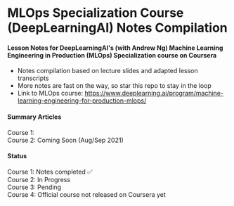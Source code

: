# MLOps Specialization Course (DeepLearningAI) Notes Compilation

#### Lesson Notes for DeepLearningAI's (with Andrew Ng) Machine Learning Engineering in Production (MLOps) Specialization course on Coursera

- Notes compilation based on lecture slides and adapted lesson transcripts
- More notes are fast on the way, so star this repo to stay in the loop
- Link to MLOps course: https://www.deeplearning.ai/program/machine-learning-engineering-for-production-mlops/

#### Summary Articles
Course 1:   
Course 2: Coming Soon (Aug/Sep 2021)

#### Status
Course 1: Notes completed ✅   
Course 2: In Progress  
Course 3: Pending  
Course 4: Official course not released on Coursera yet  
